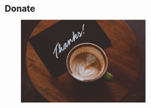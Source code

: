 # Donate

<p align="center">
  <a href="" target="blank"><img src="./images/tks.jpg" width="400" alt="Donate" /></a>
</p>
<br/>
<br/>
<!-- 

<p align="center">
  <span>微信 支付宝 QQ钱包</span>
</p>
<br/>
<p align="center">
  <a href="https://github.com/javen205/donate" target="blank"><img src="./images/donate.png" width="400" alt="Donate" /></a>
</p>

-->

|                             微信                             |                            支付宝                            | QQ 钱包 |
| :----------------------------------------------------------: | :----------------------------------------------------------: | ------- |
| <img src="./images/wxpay.png" width = "170" alt="Donate" align=center /> | <img src="./images/alipay.png" width = "200" alt="Donate" align=center /> |    <img src="./images/qqpay.png" width = "180" alt="Donate" align=center />     |







# 优质开源推荐

- `TNW` 微信公众号开发脚手架：https://gitee.com/javen205/TNW
- `IJPay` 让支付触手可及：https://gitee.com/javen205/IJPay
- SpringBoot 微服务高效开发 `mica` 工具集：https://gitee.com/596392912/mica
- `Avue` 一款基于 vue 可配置化的神奇框架：https://gitee.com/smallweigit/avue
- `pig` 宇宙最强微服务（架构师必备）：https://gitee.com/log4j/pig
- `SpringBlade` 完整的线上解决方案（企业开发必备）：https://gitee.com/smallc/SpringBlade


